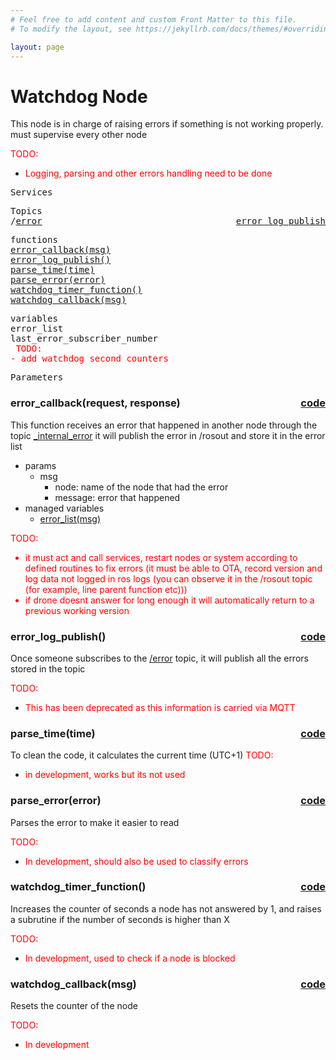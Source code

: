 ```yaml
---
# Feel free to add content and custom Front Matter to this file.
# To modify the layout, see https://jekyllrb.com/docs/themes/#overriding-theme-defaults

layout: page
---
```

<H1>Watchdog Node</H1> 
This node is in charge of raising errors if something is not working properly. must supervise every other node


<FONT COLOR="#ff0000"> TODO:<br>
- Logging, parsing and other errors handling need to be done</FONT>

<pre>
Services
</pre>

<pre>
Topics
/<a href="./topics/error.html">error</a>  <a href="#error_log_publish" style="float:right;text-align:right;">error_log_publish</a>
</pre>

<pre>
functions
<a href="#error_callback">error_callback(msg)</a>
<a href="#error_log_publish">error_log_publish()</a>
<a href="#parse_time">parse_time(time)</a>
<a href="#parse_error">parse_error(error)</a>
<a href="#watchdog_timer_function">watchdog_timer_function()</a>
<a href="#watchdog_callback">watchdog_callback(msg)</a>
</pre>


<pre>
variables
<a id="self.error_list">error_list</a>
<a id="self.last_error_subscriber_number">last_error_subscriber_number</a>
<FONT COLOR="#ff0000"> TODO:
- add watchdog second counters</FONT>
</pre>

<pre>
Parameters
</pre>


<!-- %%%%%%%%%%%%%%%%%%%%%%%%% START OF FUNCTION DEFINITIONS AREA %%%%%%%%%%%%%%%%%%%%%%%%%% -->

<!-- %%%%%%%%%%%%%%%%%%%%%%%%%%%%%%%%%% ERROR  CALLBACK %%%%%%%%%%%%%%%%%%%%%%%%%%%%%%%%%%%%% -->

<H3>error_callback(request, response) <a href="https://github.com/AloePacci/ASV_Loyola_US/blob/1265f7548ce48155cd95fefedaae14bf958d1361/src/asv_loyola_us/asv_loyola_us/watchdog_node.py#L31" style="float:right;text-align:right;">code</a></H3>
<a id="error_callback"></a>

This function receives an error that happened in another node through the topic [_internal_error](./404)
it will publish the error in /rosout and store it in the error list
- params
  - msg
    - node: name of the node that had the error
    - message: error that happened
- managed variables
  - <a href="#error_list">error_list(msg)</a>

<FONT COLOR="#ff0000"> TODO:
- it must act and call services, restart nodes or system according to defined routines to fix errors (it must be able to OTA, record version and log data not logged in ros logs (you can observe it in the /rosout topic (for example, line parent function etc)))
- if drone doesnt answer for long enough it will automatically return to a previous working version
</FONT>



<!-- %%%%%%%%%%%%%%%%%%%%%%%%%%%%%%%%%% ERROR  LOG PUBLISH %%%%%%%%%%%%%%%%%%%%%%%%%%%%%%%%%%%%% -->

<H3>error_log_publish() <a href="https://github.com/AloePacci/ASV_Loyola_US/blob/1265f7548ce48155cd95fefedaae14bf958d1361/src/asv_loyola_us/asv_loyola_us/watchdog_node.py#L63" style="float:right;text-align:right;">code</a></H3>
<a id="error_log_publish"></a>

Once someone subscribes to the [/error](./404) topic, it will publish all the errors stored in the topic 

<FONT COLOR="#ff0000"> TODO:
- This has been deprecated as this information is carried via MQTT</FONT>


<!-- %%%%%%%%%%%%%%%%%%%%%%%%%%%%%%%%%% PARSE TIME %%%%%%%%%%%%%%%%%%%%%%%%%%%%%%%%%%%%% -->

<H3>parse_time(time) <a href="https://github.com/AloePacci/ASV_Loyola_US/blob/1265f7548ce48155cd95fefedaae14bf958d1361/src/asv_loyola_us/asv_loyola_us/watchdog_node.py#L44" style="float:right;text-align:right;">code</a></H3>
<a id="parse_time"></a>

To clean the code, it calculates the current time (UTC+1)
<FONT COLOR="#ff0000"> TODO:<br>
- in development, works but its not used</FONT>


<!-- %%%%%%%%%%%%%%%%%%%%%%%%%%%%%%%%%% PARSE ERROR %%%%%%%%%%%%%%%%%%%%%%%%%%%%%%%%%%%%% -->

<H3>parse_error(error) <a href="https://github.com/AloePacci/ASV_Loyola_US/blob/1265f7548ce48155cd95fefedaae14bf958d1361/src/asv_loyola_us/asv_loyola_us/watchdog_node.py#L48" style="float:right;text-align:right;">code</a></H3>
<a id="parse_error"></a>

Parses the error to make it easier to read

<FONT COLOR="#ff0000"> TODO:<br>
- In development, should also be used to classify errors </FONT>



<!-- %%%%%%%%%%%%%%%%%%%%%%%%%%%%%%%%%% WATCHDOG TIMER FUNCTION %%%%%%%%%%%%%%%%%%%%%%%%%%%%%%%%%%%%% -->

<H3>watchdog_timer_function() <a href="https://github.com/AloePacci/ASV_Loyola_US/blob/1265f7548ce48155cd95fefedaae14bf958d1361/src/asv_loyola_us/asv_loyola_us/watchdog_node.py#L52" style="float:right;text-align:right;">code</a></H3>
<a id="watchdog_timer_function"></a>

Increases the counter of seconds a node has not answered by 1, and raises a subrutine if the number of seconds is higher than X

<FONT COLOR="#ff0000"> TODO:<br>
- In development, used to check if a node is blocked </FONT>


<!-- %%%%%%%%%%%%%%%%%%%%%%%%%%%%%%%%%% WATCHDOG  CALLBACK %%%%%%%%%%%%%%%%%%%%%%%%%%%%%%%%%%%%% -->

<H3>watchdog_callback(msg) <a href="https://github.com/AloePacci/ASV_Loyola_US/blob/1265f7548ce48155cd95fefedaae14bf958d1361/src/asv_loyola_us/asv_loyola_us/watchdog_node.py#L58" style="float:right;text-align:right;">code</a></H3>
<a id="watchdog_callback"></a>

Resets the counter of the node

<FONT COLOR="#ff0000"> TODO:<br>
- In development </FONT>


<!-- %%%%%%%%%%%%%%%%%%%%%%%%%%%%%%%%%%%%%%%%%%%%%%%%%%%%%%%%%%%%%%%%%%%%%%% -->
